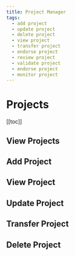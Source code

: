 ```yaml
---
title: Project Manager
tags: 
  - add project
  - update project
  - delete project
  - view project
  - transfer project
  - endorse project
  - review project
  - validate project
  - endorse project
  - monitor project
---
```


# Projects

[[toc]]

## View Projects

## Add Project

## View Project

## Update Project

## Transfer Project

## Delete Project